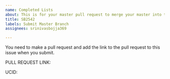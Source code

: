```yaml
---
name: Completed Lists
about: This is for your master pull request to merge your master into this repo.
title: SB2542
labels: Submit Master Branch
assignees: srinivasbojja369

---
```


You need to make a pull request and add the link to the pull request to this issue when you submit.  

PULL REQUEST LINK:

UCID:
